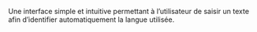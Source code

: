 Une interface simple et intuitive permettant à l’utilisateur de saisir un texte afin d’identifier automatiquement la langue utilisée.
